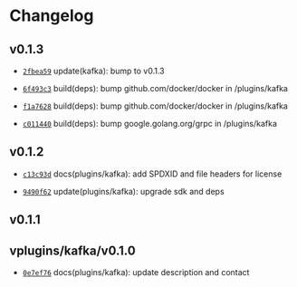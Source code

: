 # Changelog

## v0.1.3

* [`2fbea59`](https://github.com/falcosecurity/plugins/commit/2fbea593) update(kafka): bump to v0.1.3

* [`6f493c3`](https://github.com/falcosecurity/plugins/commit/6f493c3d) build(deps): bump github.com/docker/docker in /plugins/kafka

* [`f1a7628`](https://github.com/falcosecurity/plugins/commit/f1a7628d) build(deps): bump github.com/docker/docker in /plugins/kafka

* [`c011440`](https://github.com/falcosecurity/plugins/commit/c011440f) build(deps): bump google.golang.org/grpc in /plugins/kafka


## v0.1.2

* [`c13c93d`](https://github.com/falcosecurity/plugins/commit/c13c93df) docs(plugins/kafka): add SPDXID and file headers for license

* [`9490f62`](https://github.com/falcosecurity/plugins/commit/9490f626) update(plugins/kafka): upgrade sdk and deps


## v0.1.1


## vplugins/kafka/v0.1.0

* [`0e7ef76`](https://github.com/falcosecurity/plugins/commit/0e7ef769) docs(plugins/kafka): update description and contact


